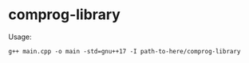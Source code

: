 # comprog-library

Usage:
```
g++ main.cpp -o main -std=gnu++17 -I path-to-here/comprog-library
```
